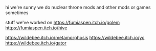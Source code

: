 hi we're sunny
we do nuclear throne mods and other mods or games sometimes

stuff we've worked on
https://fumiaspen.itch.io/golem
https://fumiaspen.itch.io/hive

https://wildebee.itch.io/metamorphosis
https://wildebee.itch.io/yc
https://wildebee.itch.io/gator
